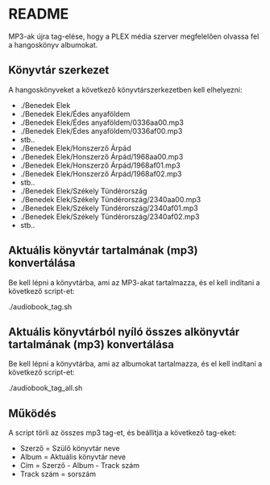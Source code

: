 # README #

MP3-ak újra tag-elése, hogy a PLEX média szerver megfelelően olvassa fel a hangoskönyv albumokat.

## Könyvtár szerkezet ##

A hangoskönyveket a következő könyvtárszerkezetben kell elhelyezni:

* ./Benedek Elek
* ./Benedek Elek/Édes anyaföldem
* ./Benedek Elek/Édes anyaföldem/0336aa00.mp3
* ./Benedek Elek/Édes anyaföldem/0336af00.mp3
* stb..
* ./Benedek Elek/Honszerző Árpád
* ./Benedek Elek/Honszerző Árpád/1968aa00.mp3
* ./Benedek Elek/Honszerző Árpád/1968af01.mp3
* ./Benedek Elek/Honszerző Árpád/1968af02.mp3
* stb..
* ./Benedek Elek/Székely Tündérország
* ./Benedek Elek/Székely Tündérország/2340aa00.mp3
* ./Benedek Elek/Székely Tündérország/2340af01.mp3
* ./Benedek Elek/Székely Tündérország/2340af02.mp3
* stb..

## Aktuális könyvtár tartalmának (mp3) konvertálása ##

Be kell lépni a könyvtárba, ami az MP3-akat tartalmazza, és el kell indítani a következő script-et:

./audiobook_tag.sh

## Aktuális könyvtárból nyíló összes alkönyvtár tartalmának (mp3) konvertálása ##

Be kell lépni a könyvtárba, ami az albumokat tartalmazza, és el kell indítani a következő script-et:

./audiobook_tag_all.sh

## Működés ##

A script törli az összes mp3 tag-et, és beállítja a következő tag-eket:

* Szerző = Szülő könyvtár neve
* Album = Aktuális könyvtár neve
* Cím = Szerző - Album - Track szám
* Track szám = sorszám

